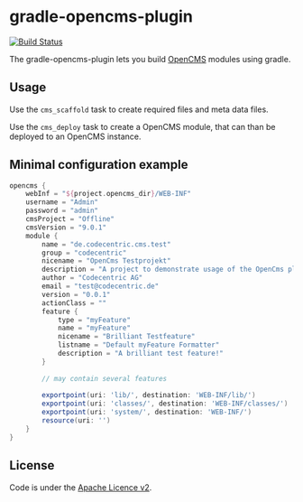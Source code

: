 <!---
 Copyright 2015 codecentric AG

 Licensed under the Apache License, Version 2.0 (the "License");
 you may not use this file except in compliance with the License.
 You may obtain a copy of the License at

     http://www.apache.org/licenses/LICENSE-2.0

 Unless required by applicable law or agreed to in writing, software
 distributed under the License is distributed on an "AS IS" BASIS,
 WITHOUT WARRANTIES OR CONDITIONS OF ANY KIND, either express or implied.
 See the License for the specific language governing permissions and
 limitations under the License.
-->
gradle-opencms-plugin
=====================
[![Build Status](https://travis-ci.org/codecentric/gradle-opencms-plugin.svg)](https://travis-ci.org/codecentric/gradle-opencms-plugin)

The gradle-opencms-plugin lets you build [OpenCMS](http://www.opencms.org/) modules using gradle.

Usage
-----

Use the ```cms_scaffold``` task to create required files and meta data files.

Use the ```cms_deploy``` task to create a OpenCMS module, that can than be deployed to an OpenCMS instance.

Minimal configuration example
-----------------------------

```groovy
opencms {
    webInf = "${project.opencms_dir}/WEB-INF"
    username = "Admin"
    password = "admin"
    cmsProject = "Offline"
    cmsVersion = "9.0.1"
    module {
        name = "de.codecentric.cms.test"
        group = "codecentric"
        nicename = "OpenCms Testprojekt"
        description = "A project to demonstrate usage of the OpenCms plugin."
        author = "Codecentric AG"
        email = "test@codecentric.de"
        version = "0.0.1"
        actionClass = ""
        feature {
            type = "myFeature"
            name = "myFeature"
            nicename = "Brilliant Testfeature"
            listname = "Default myFeature Formatter"
            description = "A brilliant test feature!"
        }
        
        // may contain several features
        
        exportpoint(uri: 'lib/', destination: 'WEB-INF/lib/')
        exportpoint(uri: 'classes/', destination: 'WEB-INF/classes/')
        exportpoint(uri: 'system/', destination: 'WEB-INF/')
        resource(uri: '')
    }
}
```

License
-------
Code is under the [Apache Licence v2](https://www.apache.org/licenses/LICENSE-2.0.txt).
